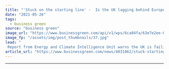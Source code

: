 ```yaml
---
title: "'Stuck on the starting line' -  Is the UK lagging behind Europe in the race for clean steel?"
date: "2021-05-26"
tags: 
  - business green
source: "business green"
image_url: "https://www.businessgreen.com/api/v1/wps/6ca84fa/63e7e2ee-0e50-4cf4-972c-42c249c83c69/5/hydrogen-iStock-1255388575-185x114.jpg"
image_fp: "/assets/img/post_thumbnails/37.jpg"
lead: "
 Report from Energy and Climate Intelligence Unit warns the UK is failing to match its European peers in its development of pioneering green steel projects ..."
article_url: "https://www.businessgreen.com/news/4031862/stuck-starting-line-uk-lagging-europe-race-clean-steel"
---
```


---
